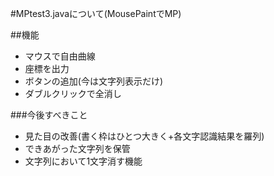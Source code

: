 #MPtest3.javaについて(MousePaintでMP)

##機能
* マウスで自由曲線
* 座標を出力
* ボタンの追加(今は文字列表示だけ)
* ダブルクリックで全消し

###今後すべきこと
* 見た目の改善(書く枠はひとつ大きく+各文字認識結果を羅列)
* できあがった文字列を保管
* 文字列において1文字消す機能
